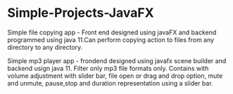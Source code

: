 # Simple-Projects-JavaFX
Simple file copying app - Front end designed using javaFX and backend programmed using java 11.Can perform copying action to files from any directory to any directory.

Simple mp3 player app - frondend  designed using javafx scene builder and backend usign java 11. Filter only mp3 file formats only. Contains with volume adjustment with slider bar, file open or drag and drop option, mute and unmute, pause,stop and duration representation using a slider bar.



